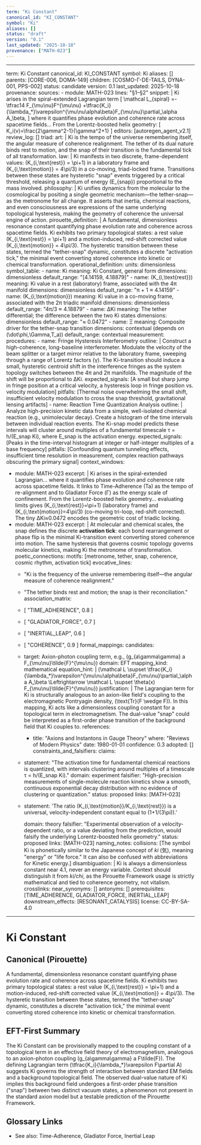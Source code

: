 ```yaml
---
term: "Ki Constant"
canonical_id: "KI_CONSTANT"
symbol: "Ki"
aliases: []
status: "draft"
version: "0.1"
last_updated: "2025-10-18"
provenance: ["MATH-023"]
---
```


---
term: Ki Constant
canonical_id: KI_CONSTANT
symbol: Ki
aliases: []
parents: [CORE-006, DOMA-149]
children: [COSMO-Γ-DE-TAILS, DYNA-001, PPS-002]
status: candidate
version: 0.1
last_updated: 2025-10-18
provenance:
  sources:
    - module: MATH-023
      lines: "§1–§2"
      snippet: |
        Ki arises in the spiral-extended Lagrangian term
        \[ \mathcal L_{spiral} =-\tfrac14 F_{\mu\nu}F^{\mu\nu} +\tfrac{K_i}{\lambda_*}\varepsilon^{\mu\nu\alpha\beta}F_{\mu\nu}\partial_\alpha A_\beta, \]
        where it quantifies phase evolution and coherence rate across spacetime fields... From the Lorentz-boosted helix geometry:
        \[ K_i(v)=\frac{2\gamma^2-1}{\gamma^2+1} \]
  editors: [autoregen_agent_v2.1]
  review_log: []
triad:
  art: |
    Ki is the tempo of the universe remembering itself, the angular measure of coherence realignment. The tether of its dual nature binds rest to motion, and the snap of their transition is the fundamental tick of all transformation.
  law: |
    Ki manifests in two discrete, frame-dependent values: \(K_{i,\text{rest}} = \pi+1\) in a laboratory frame and \(K_{i,\text{motion}} = 4\pi/3\) in a co-moving, triad-locked frame. Transitions between these states are hysteretic "snap" events triggered by a critical threshold, releasing a quantum of energy \(E_{snap}\) proportional to the mass involved.
  philosophy: |
    Ki unifies dynamics from the molecular to the cosmological by positing a single geometric mechanism—the tether-snap—as the metronome for all change. It asserts that inertia, chemical reactions, and even consciousness are expressions of the same underlying topological hysteresis, making the geometry of coherence the universal engine of action.
pirouette_definition: |
  A fundamental, dimensionless resonance constant quantifying phase evolution rate and coherence across spacetime fields. Ki exhibits two primary topological states: a rest value \(K_{i,\text{rest}} = \pi+1\) and a motion-induced, red-shift corrected value \(K_{i,\text{motion}} = 4\pi/3\). The hysteretic transition between these states, termed the "tether-snap" dynamic, constitutes a discrete "activation tick," the minimal event converting stored coherence into kinetic or chemical transformation.
operational_definition:
  units: dimensionless
  symbol_table:
    - name: Ki
      meaning: Ki Constant, general form
      dimensions: dimensionless
      default_range: "[4.14159, 4.18879]"
    - name: \(K_{i,\text{rest}}\)
      meaning: Ki value in a rest (laboratory) frame, associated with the 4π manifold
      dimensions: dimensionless
      default_range: "π + 1 ≈ 4.14159"
    - name: \(K_{i,\text{motion}}\)
      meaning: Ki value in a co-moving frame, associated with the 2π triadic manifold
      dimensions: dimensionless
      default_range: "4π/3 ≈ 4.18879"
    - name: ΔKi
      meaning: The tether differential; the difference between the two Ki states
      dimensions: dimensionless
      default_range: "≈ 0.0472"
    - name: Ξ
      meaning: Composite driver for the tether-snap transition
      dimensions: contextual (depends on \(\dot\phi,\Gamma,T_a\))
      default_range: contextual
  measurement:
    procedures:
      - name: Fringe Hysteresis Interferometry
        outline: |
          Construct a high-coherence, long-baseline interferometer. Modulate the velocity of the beam splitter or a target mirror relative to the laboratory frame, sweeping through a range of Lorentz factors (γ). The Ki-transition should induce a small, hysteretic centroid shift in the interference fringes as the system topology switches between the 4π and 2π manifolds. The magnitude of the shift will be proportional to ΔKi.
        expected_signals: [A small but sharp jump in fringe position at a critical velocity, a hysteresis loop in fringe position vs. velocity modulation]
        pitfalls: [Thermal noise overwhelming the small shift, insufficient velocity modulation to cross the snap threshold, gravitational lensing artifacts]
      - name: Reaction Time Quantization Analysis
        outline: |
          Analyze high-precision kinetic data from a simple, well-isolated chemical reaction (e.g., unimolecular decay). Create a histogram of the time intervals between individual reaction events. The Ki-snap model predicts these intervals will cluster around multiples of a fundamental timescale τ = h/(E_snap Ki), where E_snap is the activation energy.
        expected_signals: [Peaks in the time-interval histogram at integer or half-integer multiples of a base frequency]
        pitfalls: [Confounding quantum tunneling effects, insufficient time resolution in measurement, complex reaction pathways obscuring the primary signal]
context_windows:
  - module: MATH-023
    excerpt: |
      Ki arises in the spiral-extended Lagrangian... where it quantifies phase evolution and coherence rate across spacetime fields. It links to Time-Adherence (Ta) as the tempo of re-alignment and to Gladiator Force (Γ) as the energy scale of confinement. From the Lorentz-boosted helix geometry... evaluating limits gives \(K_{i,\text{rest}}=\pi+1\) (laboratory frame) and \(K_{i,\text{motion}}=4\pi/3\) (co-moving tri-loop, red-shift corrected). The tiny ΔKi≈0.0472 encodes the geometric cost of triadic locking.
  - module: MATH-023
    excerpt: |
      At molecular and chemical scales, the snap defines the discrete **activation tick**: each bond rearrangement or phase flip is the minimal Ki-transition event converting stored coherence into motion. The same hysteresis that governs cosmic topology governs molecular kinetics, making Ki the metronome of transformation.
poetic_connections:
  motifs: [metronome, tether, snap, coherence, cosmic rhythm, activation tick]
  evocative_lines:
    - "Ki is the frequency of the universe remembering itself—the angular measure of coherence realignment."
    - "The tether binds rest and motion; the snap is their reconciliation."
  association_matrix:
    - [ "TIME_ADHERENCE", 0.8 ]
    - [ "GLADIATOR_FORCE", 0.7 ]
    - [ "INERTIAL_LEAP", 0.6 ]
    - [ "COHERENCE", 0.9 ]
formal_mappings:
  candidates:
    - target: Axion-photon coupling term, e.g., \(g_{a\gamma\gamma} a F_{\mu\nu}\tilde{F}^{\mu\nu}\)
      domain: EFT
      mapping_kind: mathematical
      equation_hint: |
        \(\mathcal L \supset \tfrac{K_i}{\lambda_*}\varepsilon^{\mu\nu\alpha\beta}F_{\mu\nu}\partial_\alpha A_\beta \Leftrightarrow \mathcal L \supset \theta(x) F_{\mu\nu}\tilde{F}^{\mu\nu}\)
      justification: |
        The Lagrangian term for Ki is structurally analogous to an axion-like field's coupling to the electromagnetic Pontryagin density, \(\text{Tr}(F \wedge F)\). In this mapping, Ki acts like a dimensionless coupling constant for a topological term in electromagnetism. The dual-value "snap" could be interpreted as a first-order phase transition of the background field that Ki couples to.
      references:
        - title: "Axions and Instantons in Gauge Theory"
          where: "Reviews of Modern Physics"
          date: 1980-01-01
      confidence: 0.3
  adopted: []
constraints_and_falsifiers:
  claims:
    - statement: "The activation time for fundamental chemical reactions is quantized, with intervals clustering around multiples of a timescale τ = h/(E_snap Ki)."
      domain: experiment
      falsifier: "High-precision measurements of single-molecule reaction kinetics show a smooth, continuous exponential decay distribution with no evidence of clustering or quantization."
      status: proposed
      links: [MATH-023]
    - statement: 'The ratio \(K_{i,\text{motion}}/K_{i,\text{rest}}\) is a universal, velocity-independent constant equal to \(1+1/(3\pi)\).'

      domain: theory
      falsifier: "Experimental observation of a velocity-dependent ratio, or a value deviating from the prediction, would falsify the underlying Lorentz-boosted helix geometry."
      status: proposed
      links: [MATH-023]
naming_notes:
  collisions: [The symbol Ki is phonetically similar to the Japanese concept of *ki* (気), meaning "energy" or "life force." It can also be confused with abbreviations for Kinetic energy.]
  disambiguation: |
    Ki is always a dimensionless constant near 4.1, never an energy variable. Context should distinguish it from *ki/chi*, as the Pirouette Framework usage is strictly mathematical and tied to coherence geometry, not vitalism.
crosslinks:
  near_synonyms: []
  antonyms: []
  prerequisites: [TIME_ADHERENCE, GLADIATOR_FORCE, INERTIAL_LEAP]
  downstream_effects: [RESONANT_CATALYSIS]
license: CC-BY-SA-4.0
---

# Ki Constant

## Canonical (Pirouette)
A fundamental, dimensionless resonance constant quantifying phase evolution rate and coherence across spacetime fields. Ki exhibits two primary topological states: a rest value \(K_{i,\text{rest}} = \pi+1\) and a motion-induced, red-shift corrected value \(K_{i,\text{motion}} = 4\pi/3\). The hysteretic transition between these states, termed the "tether-snap" dynamic, constitutes a discrete "activation tick," the minimal event converting stored coherence into kinetic or chemical transformation.

## EFT-First Summary
The Ki Constant can be provisionally mapped to the coupling constant of a topological term in an effective field theory of electromagnetism, analogous to an axion-photon coupling \(g_{a\gamma\gamma} a F\tilde{F}\). The defining Lagrangian term \(\tfrac{K_i}{\lambda_*}\varepsilon F\partial A\) suggests Ki governs the strength of interaction between standard EM fields and a background topological field. The observed dual-value nature of Ki implies this background field undergoes a first-order phase transition ("snap") between two distinct vacuum states, a phenomenon not present in the standard axion model but a testable prediction of the Pirouette Framework.

## Glossary Links
- See also: Time-Adherence, Gladiator Force, Inertial Leap